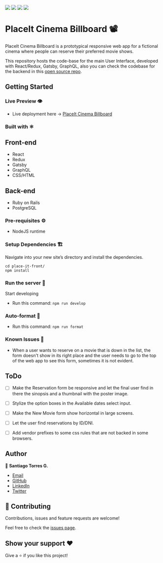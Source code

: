 ![](https://img.shields.io/badge/NodeJS-10.16.3-green)
![](https://img.shields.io/badge/React-16.12.0-blue)
![](https://img.shields.io/badge/Redux-4.0.1-green?style=flat-square)
![](https://img.shields.io/badge/Beta-0.76-red?style=flat-square)

# PlaceIt Cinema Billboard 📽

PlaceIt Cinema Billboard is a prototypical responsive web app for a fictional cinema where people can reserve their preferred movie shows. 

This repository hosts the code-base for the main User Interface, developed with React/Redux, Gatsby, GraphQL, also you can check the codebase for the backend in this [open source repo](https://github.com/stiakov/place-it-api).

## Getting Started

### Live Preview 👁
* Live deployment here -> [PlaceIt Cinema Billboard](https://stiakov.github.io/place-it-front/)

### Built with ⚛️
## Front-end

* React
* Redux
* Gatsby
* GraphQL
* CSS/HTML

## Back-end

* Ruby on Rails
* PostgreSQL 


### Pre-requisites ⚙️
* NodeJS runtime

### Setup Dependencies 🏗

Navigate into your new site’s directory and install the dependencies.

  ```
  cd place-it-front/
  npm install
  ```

### Run the server 🚀
Start developing

* Run this command: `npm run develop`

### Auto-format 🎨
* Run this command: `npm run format`

### Known Issues 🐛
* When a user wants to reserve on a movie that is down in the list, the form doesn't show in its right place and the user needs to go to the top of the web app to see this form, sometimes it is not evident.

## ToDo
- [ ] Make the Reservation form be responsive and let the final user find in there the sinopsis and a thumbnail with the poster image.
- [ ] Stylize the option boxes in the Available dates select input.
- [ ] Make the New Movie form show horizontal in large screens.
- [ ] Let the user find reservations by ID/DNI.
- [ ] Add vendor prefixes to some css rules that are not backed in some browsers.


## Author

👤 **Santiago Torres G.**

* [Email](stiakov@pm.me)
* [GitHub](https://github.com/stiakov)
* [LinkedIn](https://www.linkedin.com/in/stiakov/)
* [Twitter](https://twitter.com/st_iakov)

## 🤝 Contributing

Contributions, issues and feature requests are welcome!

Feel free to check the [issues page](issues/).

## Show your support ❤

Give a ⭐️ if you like this project!
